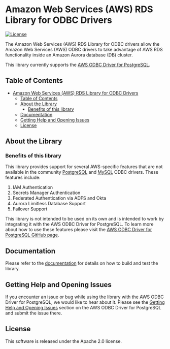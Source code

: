 # Amazon Web Services (AWS) RDS Library for ODBC Drivers

[![License](https://img.shields.io/badge/license-Apachev2-blue)](LICENSE)

The Amazon Web Services (AWS) RDS Library for ODBC drivers allow the Amazon Web Services (AWS) ODBC drivers to take
advantage of AWS RDS functionality inside an Amazon Aurora database (DB) cluster.

This library currently supports the [AWS ODBC Driver for PostgreSQL](https://github.com/aws/aws-pgsql-odbc).

## Table of Contents

- [Amazon Web Services (AWS) RDS Library for ODBC Drivers](#amazon-web-services-aws-rds-library-for-odbc-drivers)
  - [Table of Contents](#table-of-contents)
  - [About the Library](#about-the-library)
    - [Benefits of this library](#benefits-of-this-library)
  - [Documentation](#documentation)
  - [Getting Help and Opening Issues](#getting-help-and-opening-issues)
  - [License](#license)

## About the Library

### Benefits of this library

This library provides support for several AWS-specific features that are not available in the community [PostgreSQL](https://github.com/postgresql-interfaces/psqlodbc) and [MySQL](https://github.com/mysql/mysql-connector-odbc) ODBC drivers.
These features include:

1. IAM Authentication
2. Secrets Manager Authentication
3. Federated Authentication via ADFS and Okta
4. Aurora Limitless Database Support
5. Failover Support

This library is not intended to be used on its own and is intended to work by integrating it with the AWS ODBC Driver for PostgreSQL.
To learn more about how to use these features please visit the [AWS ODBC Driver for PostgreSQL GitHub page](https://github.com/aws/aws-pgsql-odbc).

## Documentation

Please refer to the [documentation](docs/Documentation.md) for details on how to build and test the library.

## Getting Help and Opening Issues

If you encounter an issue or bug while using the library with the AWS ODBC Driver for PostgreSQL, we would like to hear about it.
Please see the [Getting Help and Opening Issues](https://github.com/aws/aws-pgsql-odbc?tab=readme-ov-file#getting-help-and-opening-issues) section on the AWS ODBC Driver for PostgreSQL and submit the issue there.

## License

This software is released under the Apache 2.0 license.
